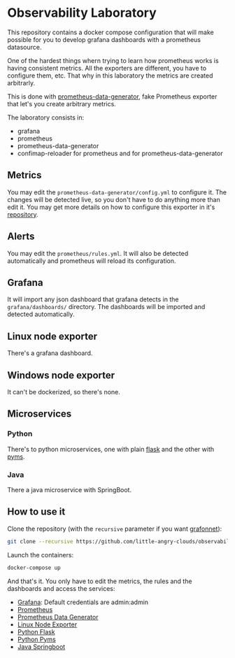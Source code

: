 # Observability Laboratory

This repository contains a docker compose configuration that will make possible
for you to develop grafana dashboards with a prometheus datasource.

One of the hardest things whern trying to learn how prometheus works is having
consistent metrics. All the exporters are different, you have to configure them,
etc. That why in this laboratory the metrics are created arbitrarly.

This is done with
[prometheus-data-generator](https://github.com/little-angry-clouds/prometheus-data-generator),
fake Prometheus exporter that let's you create arbitrary metrics.

The laboratory consists in:

- grafana
- prometheus
- prometheus-data-generator
- confimap-reloader for prometheus and for prometheus-data-generator

## Metrics

You may edit the `prometheus-data-generator/config.yml` to configure it. The
changes will be detected live, so you don't have to do anything more than edit it. You may
get more details on how to configure this exporter in it's
[repository](https://github.com/little-angry-clouds/prometheus-data-generator).

## Alerts

You may edit the `prometheus/rules.yml`. It will also be detected automatically
and prometheus will reload its configuration.

## Grafana

It will import any json dashboard that grafana detects in the
`grafana/dashboards/` directory. The dashboards will be imported and detected
automatically.

## Linux node exporter

There's a grafana dashboard.

## Windows node exporter

It can't be dockerized, so there's none.

## Microservices

### Python

There's to python microservices, one with plain [flask](https://flask.palletsprojects.com/en/1.1.x/)
and the other with [pyms](https://github.com/python-microservices/pyms).

### Java

There a java microservice with SpringBoot.

## How to use it

Clone the repository (with the `recursive` parameter if you want
[grafonnet](https://github.com/grafana/grafonnet-lib)):

```bash
git clone --recursive https://github.com/little-angry-clouds/observability-laboratory
```

Launch the containers:

```bash
docker-compose up
```

And that's it. You only have to edit the metrics, the rules and the dashboards
and access the services:

- [Grafana](http://localhost:10000): Default credentials are admin:admin
- [Prometheus](http://localhost:10010)
- [Prometheus Data Generator](http://localhost:10020)
- [Linux Node Exporter](http://localhost:10030)
- [Python Flask](http://localhost:10040)
- [Python Pyms](http://localhost:10050)
- [Java Springboot](http://localhost:10060)

